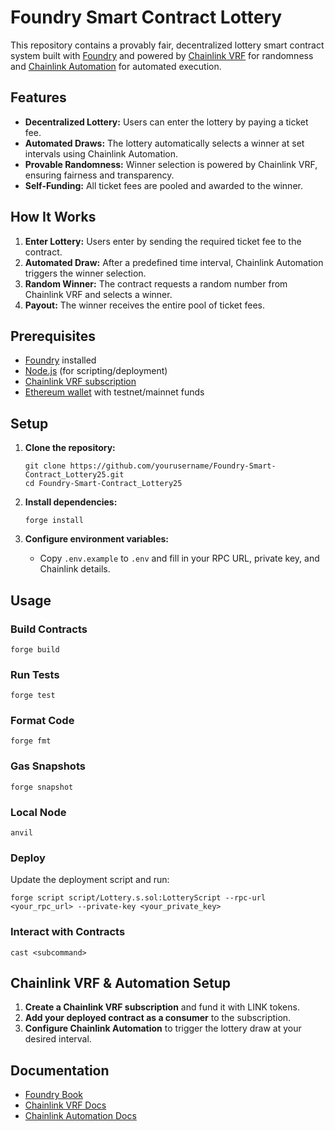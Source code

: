 # Foundry Smart Contract Lottery

This repository contains a provably fair, decentralized lottery smart contract system built with [Foundry](https://book.getfoundry.sh/) and powered by [Chainlink VRF](https://docs.chain.link/vrf/v2/introduction/) for randomness and [Chainlink Automation](https://docs.chain.link/chainlink-automation/introduction/) for automated execution.

## Features

- **Decentralized Lottery:** Users can enter the lottery by paying a ticket fee.
- **Automated Draws:** The lottery automatically selects a winner at set intervals using Chainlink Automation.
- **Provable Randomness:** Winner selection is powered by Chainlink VRF, ensuring fairness and transparency.
- **Self-Funding:** All ticket fees are pooled and awarded to the winner.

## How It Works

1. **Enter Lottery:** Users enter by sending the required ticket fee to the contract.
2. **Automated Draw:** After a predefined time interval, Chainlink Automation triggers the winner selection.
3. **Random Winner:** The contract requests a random number from Chainlink VRF and selects a winner.
4. **Payout:** The winner receives the entire pool of ticket fees.

## Prerequisites

- [Foundry](https://book.getfoundry.sh/getting-started/installation) installed
- [Node.js](https://nodejs.org/) (for scripting/deployment)
- [Chainlink VRF subscription](https://docs.chain.link/vrf/v2/subscription/)
- [Ethereum wallet](https://metamask.io/) with testnet/mainnet funds

## Setup

1. **Clone the repository:**
    ```shell
    git clone https://github.com/yourusername/Foundry-Smart-Contract_Lottery25.git
    cd Foundry-Smart-Contract_Lottery25
    ```

2. **Install dependencies:**
    ```shell
    forge install
    ```

3. **Configure environment variables:**
    - Copy `.env.example` to `.env` and fill in your RPC URL, private key, and Chainlink details.

## Usage

### Build Contracts

```shell
forge build
```

### Run Tests

```shell
forge test
```

### Format Code

```shell
forge fmt
```

### Gas Snapshots

```shell
forge snapshot
```

### Local Node

```shell
anvil
```

### Deploy

Update the deployment script and run:
```shell
forge script script/Lottery.s.sol:LotteryScript --rpc-url <your_rpc_url> --private-key <your_private_key>
```

### Interact with Contracts

```shell
cast <subcommand>
```

## Chainlink VRF & Automation Setup

1. **Create a Chainlink VRF subscription** and fund it with LINK tokens.
2. **Add your deployed contract as a consumer** to the subscription.
3. **Configure Chainlink Automation** to trigger the lottery draw at your desired interval.

## Documentation

- [Foundry Book](https://book.getfoundry.sh/)
- [Chainlink VRF Docs](https://docs.chain.link/vrf/v2/introduction/)
- [Chainlink Automation Docs](https://docs.chain.link/chainlink-automation/introduction/)
